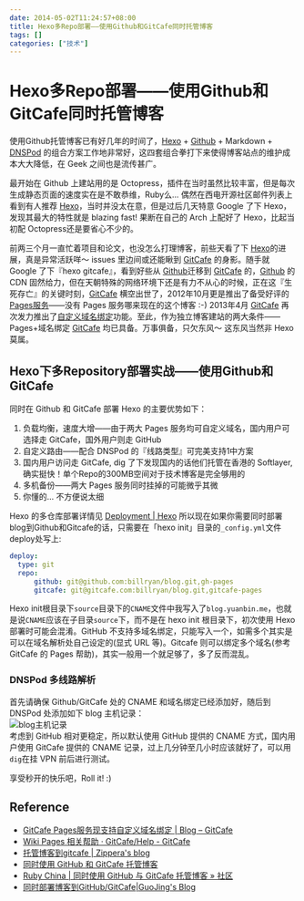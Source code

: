 ```yaml
---
date: 2014-05-02T11:24:57+08:00
title: Hexo多Repo部署——使用Github和GitCafe同时托管博客
tags: []
categories: ["技术"]
---
```


# Hexo多Repo部署——使用Github和GitCafe同时托管博客

使用Github托管博客已有好几年的时间了，[Hexo](http://zespia.tw/hexo/docs/) + [Github](https://github.com/) + Markdown + [DNSPod](www.dnspod.cn) 的组合方案工作地非常好，这四套组合拳打下来使得博客站点的维护成本大大降低，在 Geek 之间也是流传甚广。  

最开始在 Github 上建站用的是 Octopress，插件在当时虽然比较丰富，但是每次生成静态页面的速度实在是不敢恭维，Ruby么... 偶然在西电开源社区邮件列表上看到有人推荐 [Hexo](http://hexo.io/)，当时并没太在意，但是过后几天特意 Google 了下 Hexo，发现其最大的特性就是 blazing fast! 果断在自己的 Arch 上配好了 Hexo，比起当初配 Octopress还是要省心不少的。  

前两三个月一直忙着项目和论文，也没怎么打理博客，前些天看了下 [Hexo](http://hexo.io/)的进展，真是异常活跃咩～  issues 里边间或还能瞅到 [GitCafe](https://gitcafe.com) 的身影。随手就 Google 了下『hexo gitcafe』，看到好些从 [Github](https://github.com/)迁移到 [GitCafe](https://gitcafe.com) 的，[Github](https://github.com/) 的 CDN 固然给力，但在天朝特殊的网络环境下还是有力不从心的时候，正在这『生死存亡』的关键时刻，[GitCafe](https://gitcafe.com) 横空出世了，2012年10月更是推出了备受好评的 [Pages服务](http://blog.gitcafe.com/116.html)——没有 Pages 服务哪来现在的这个博客 :-) 2013年4月 [GitCafe](https://gitcafe.com) 再次发力推出了[自定义域名绑定](http://blog.gitcafe.com/142.html)功能。至此，作为独立博客建站的两大条件——Pages+域名绑定 [GitCafe](https://gitcafe.com) 均已具备。万事俱备，只欠东风～ 这东风当然非 Hexo 莫属。  

## Hexo下多Repository部署实战——使用Github和GitCafe  

同时在 Github 和 GitCafe 部署 Hexo 的主要优势如下：  
1. 负载均衡，速度大增——由于两大 Pages 服务均可自定义域名，国内用户可选择走 GitCafe，国外用户则走 GitHub  
2. 自定义路由——配合 DNSPod 的『线路类型』可完美支持1中方案  
3. 国内用户访问走 GitCafe, dig 了下发现国内的话他们托管在香港的 Softlayer, 确实挺快！单个Repo的300MB空间对于技术博客是完全够用的  
4. 多机备份——两大 Pages 服务同时挂掉的可能微乎其微  
5. 你懂的... 不方便说太细  

<!--more-->
Hexo 的多仓库部署详情见 [Deployment | Hexo](http://hexo.io/docs/deployment.html)
所以现在如果你需要同时部署blog到Github和Gitcafe的话，只需要在「hexo init」目录的`_config.yml`文件deploy处写上:  

```yaml
deploy:
  type: git
  repo: 
      github: git@github.com:billryan/blog.git,gh-pages
      gitcafe: git@gitcafe.com:billryan/blog.git,gitcafe-pages
```

Hexo init根目录下`source`目录下的`CNAME`文件中我写入了`blog.yuanbin.me`，也就是说`CNAME`应该在子目录`source`下，而不是在 hexo init 根目录下，初次使用 Hexo 部署时可能会混淆。GitHub 不支持多域名绑定，只能写入一个，如需多个其实是可以在域名解析处自己设定的(显式 URL 等)。Gitcafe 则可以绑定多个域名(参考 GitCafe 的 Pages 帮助)，其实一般用一个就足够了，多了反而混乱。   

### DNSPod 多线路解析  

首先请确保 Github/GitCafe 处的 CNAME 和域名绑定已经添加好，随后到 DNSPod 处添加如下 blog 主机记录：  
![blog主机记录](http://7xojrx.com1.z0.glb.clouddn.com/images/misc/blog-dnspod.png-q75)  
考虑到 GitHub 相对更稳定，所以默认使用 GitHub 提供的 CNAME 方式，国内用户使用 GitCafe 提供的 CNAME 记录，过上几分钟至几小时应该就好了，可以用`dig`在挂 VPN 前后进行测试。  
  
享受秒开的快乐吧，Roll it! :)  

## Reference  

* [GitCafe Pages服务现支持自定义域名绑定 | Blog – GitCafe](http://blog.gitcafe.com/142.html)
* [Wiki Pages 相关帮助 · GitCafe/Help - GitCafe](https://gitcafe.com/GitCafe/Help/wiki/Pages-%E7%9B%B8%E5%85%B3%E5%B8%AE%E5%8A%A9)  
* [托管博客到gitcafe | Zippera's blog](http://zipperary.com/2013/11/23/hexo-to-gitcafe/)  
* [同时使用 GitHub 和 GitCafe 托管博客](http://liberize.me/post/host-your-blog-on-both-github-and-gitcafe.html)  
* [Ruby China | 同时使用 GitHub 与 GitCafe 托管博客 » 社区](http://ruby-china.org/topics/18084)
* [同时部署博客到GitHub/GitCafe|GuoJing's Blog](http://guojing.me/tec/2014/03/29/host-blog-in-both-github-and-gitcafe/)